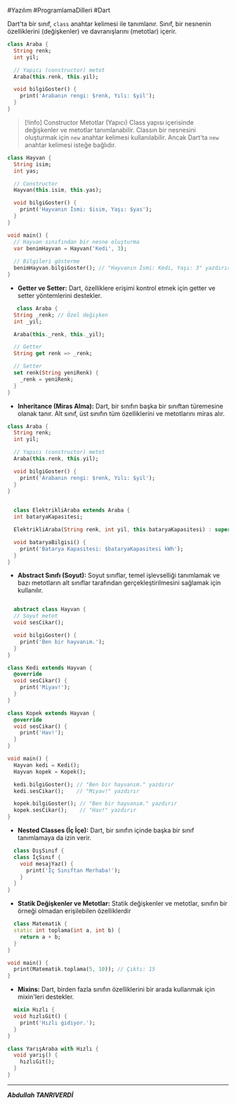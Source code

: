 #Yazılım #ProgramlamaDilleri #Dart

Dart'ta bir sınıf, `class` anahtar kelimesi ile tanımlanır. Sınıf, bir nesnenin özelliklerini (değişkenler) ve davranışlarını (metotlar) içerir.
```dart
class Araba {
  String renk;
  int yil;

  // Yapıcı (constructor) metot
  Araba(this.renk, this.yil);

  void bilgiGoster() {
    print('Arabanın rengi: $renk, Yılı: $yil');
  }
}

```

> [!info]  Constructor Metotlar (Yapıcı)
> Class yapısı içerisinde değişkenler ve metotlar tanımlanabilir. Classın bir nesnesini oluşturmak için `new` anahtar kelimesi kullanılabilir. Ancak Dart'ta `new` anahtar kelimesi isteğe bağlıdır.


```dart
class Hayvan {
  String isim;
  int yas;

  // Constructor
  Hayvan(this.isim, this.yas);

  void bilgiGoster() {
    print('Hayvanın İsmi: $isim, Yaşı: $yas');
  }
}

void main() {
  // Hayvan sınıfından bir nesne oluşturma
  var benimHayvan = Hayvan('Kedi', 3);
  
  // Bilgileri gösterme
  benimHayvan.bilgiGoster(); // "Hayvanın İsmi: Kedi, Yaşı: 3" yazdırır
}

```

- **Getter ve Setter:**   Dart, özelliklere erişimi kontrol etmek için  getter ve setter yöntemlerini destekler.
```dart
   class Araba {
  String _renk; // Özel değişken
  int _yil;

  Araba(this._renk, this._yil);

  // Getter
  String get renk => _renk;

  // Setter
  set renk(String yeniRenk) {
    _renk = yeniRenk;
  }
}
```

- **Inheritance (Miras Alma):** Dart, bir sınıfın başka bir sınıftan türemesine olanak tanır. Alt sınıf, üst sınıfın tüm özelliklerini ve metotlarını miras alır.

```dart
class Araba {
  String renk;
  int yil;

  // Yapıcı (constructor) metot
  Araba(this.renk, this.yil);

  void bilgiGoster() {
    print('Arabanın rengi: $renk, Yılı: $yil');
  }
}

  
  class ElektrikliAraba extends Araba {
  int bataryaKapasitesi;

  ElektrikliAraba(String renk, int yil, this.bataryaKapasitesi) : super(renk, yil);

  void bataryaBilgisi() {
    print('Batarya Kapasitesi: $bataryaKapasitesi kWh');
  }
}
```






- **Abstract Sınıfı (Soyut):**  Soyut sınıflar, temel işlevselliği tanımlamak ve bazı metotların alt sınıflar tarafından gerçekleştirilmesini sağlamak için kullanılır.

```dart

  abstract class Hayvan {
  // Soyut metot
  void sesCikar();

  void bilgiGoster() {
    print('Ben bir hayvanım.');
  }
}

class Kedi extends Hayvan {
  @override
  void sesCikar() {
    print('Miyav!');
  }
}

class Kopek extends Hayvan {
  @override
  void sesCikar() {
    print('Hav!');
  }
}

void main() {
  Hayvan kedi = Kedi();
  Hayvan kopek = Kopek();

  kedi.bilgiGoster(); // "Ben bir hayvanım." yazdırır
  kedi.sesCikar();    // "Miyav!" yazdırır

  kopek.bilgiGoster(); // "Ben bir hayvanım." yazdırır
  kopek.sesCikar();    // "Hav!" yazdırır
}
```




- **Nested Classes (İç İçe):**  Dart, bir sınıfın içinde başka bir sınıf tanımlamaya da izin verir.
```dart
  class DışSınıf {
  class İçSınıf {
    void mesajYaz() {
      print('İç Sınıftan Merhaba!');
    }
  }
}
```


- **Statik Değişkenler ve Metotlar:**  Statik değişkenler ve metotlar, sınıfın bir örneği olmadan erişilebilen özelliklerdir
```dart
  class Matematik {
  static int toplama(int a, int b) {
    return a + b;
  }
}

void main() {
  print(Matematik.toplama(5, 10)); // Çıktı: 15
}
```


- **Mixins:**  Dart, birden fazla sınıfın özelliklerini bir arada kullanmak için mixin'leri destekler.
```dart
  mixin Hızlı {
  void hızlıGit() {
    print('Hızlı gidiyor.');
  }
}

class YarışAraba with Hızlı {
  void yarış() {
    hızlıGit();
  }
}
```

***
***Abdullah TANRIVERDİ***